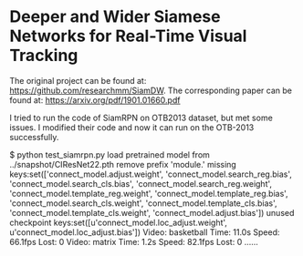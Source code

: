 # Deeper and Wider Siamese Networks for Real-Time Visual Tracking

The original project can be found at: https://github.com/researchmm/SiamDW. 
The corresponding paper can be found at: https://arxiv.org/pdf/1901.01660.pdf 

I tried to run the code of SiamRPN on OTB2013 dataset, but met some issues. I modified their code and now it can run on the OTB-2013 successfully. 

$ python test_siamrpn.py 
load pretrained model from ../snapshot/CIResNet22.pth
remove prefix 'module.'
missing keys:set(['connect_model.adjust.weight', 'connect_model.search_reg.bias', 'connect_model.search_cls.bias', 'connect_model.search_reg.weight', 'connect_model.template_reg.weight', 'connect_model.template_reg.bias', 'connect_model.search_cls.weight', 'connect_model.template_cls.bias', 'connect_model.template_cls.weight', 'connect_model.adjust.bias'])
unused checkpoint keys:set([u'connect_model.loc_adjust.weight', u'connect_model.loc_adjust.bias'])
Video: basketball   Time: 11.0s Speed: 66.1fps Lost: 0
Video: matrix       Time: 1.2s Speed: 82.1fps Lost: 0
......

